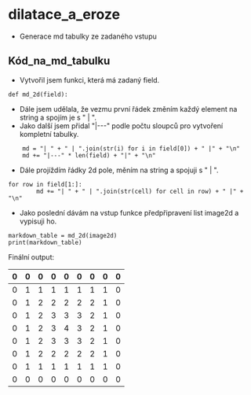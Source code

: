 # dilatace_a_eroze

- Generace md tabulky ze zadaného vstupu

## Kód_na_md_tabulku
- Vytvořil jsem funkci, která má zadaný field.
```
def md_2d(field):
```
- Dále jsem udělala, že vezmu první řádek změním každý element na string a spojím je s " | ".
- Jako další jsem přidal "|---" podle počtu sloupců pro vytvoření kompletní tabulky.
```
    md = "| " + " | ".join(str(i) for i in field[0]) + " |" + "\n"
    md += "|---" * len(field) + "|" + "\n"
```
- Dále projíždím řádky 2d pole, měním na string a spojuji s " | ".
```
for row in field[1:]:
        md += "| " + " | ".join(str(cell) for cell in row) + " |" + "\n"
```
- Jako poslední dávám na vstup funkce předpřipravení list image2d a vypisuji ho.
```
markdown_table = md_2d(image2d)
print(markdown_table)
```
Finální output:

| 0 | 0 | 0 | 0 | 0 | 0 | 0 | 0 | 0 |
|---|---|---|---|---|---|---|---|---|
| 0 | 1 | 1 | 1 | 1 | 1 | 1 | 1 | 0 |
| 0 | 1 | 2 | 2 | 2 | 2 | 2 | 1 | 0 |
| 0 | 1 | 2 | 3 | 3 | 3 | 2 | 1 | 0 |
| 0 | 1 | 2 | 3 | 4 | 3 | 2 | 1 | 0 |
| 0 | 1 | 2 | 3 | 3 | 3 | 2 | 1 | 0 |
| 0 | 1 | 2 | 2 | 2 | 2 | 2 | 1 | 0 |
| 0 | 1 | 1 | 1 | 1 | 1 | 1 | 1 | 0 |
| 0 | 0 | 0 | 0 | 0 | 0 | 0 | 0 | 0 |
